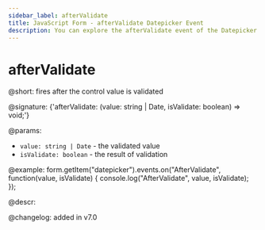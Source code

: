 ```yaml
---
sidebar_label: afterValidate
title: JavaScript Form - afterValidate Datepicker Event 
description: You can explore the afterValidate event of the Datepicker control of Form in the documentation of the DHTMLX JavaScript UI library. Browse developer guides and API reference, try out code examples and live demos, and download a free 30-day evaluation version of DHTMLX Suite 7.
---
```


# afterValidate

@short: fires after the control value is validated

@signature: {'afterValidate: (value: string | Date, isValidate: boolean) => void;'} 

@params:
- `value: string | Date` - the validated value
- `isValidate: boolean` - the result of validation

@example:
form.getItem("datepicker").events.on("AfterValidate", function(value, isValidate) {
    console.log("AfterValidate", value, isValidate);
});

@descr:

@changelog: added in v7.0

[comment]: # (@relatedapi: form/api/calendar/calendar_validate_method.md)
